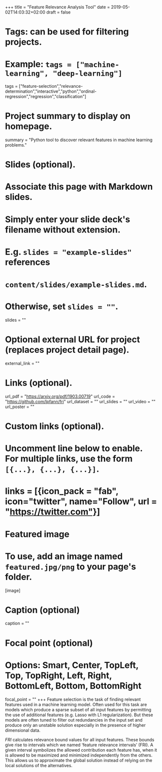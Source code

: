 +++
title = "Feature Relevance Analysis Tool"
date = 2019-05-02T14:03:32+02:00
draft = false

# Tags: can be used for filtering projects.
# Example: `tags = ["machine-learning", "deep-learning"]`
tags = ["feature-selection","relevance-determination","interactive","python","ordinal-regression","regression","classification"]

# Project summary to display on homepage.
summary = "Python tool to discover relevant features in machine learning problems."

# Slides (optional).
#   Associate this page with Markdown slides.
#   Simply enter your slide deck's filename without extension.
#   E.g. `slides = "example-slides"` references 
#   `content/slides/example-slides.md`.
#   Otherwise, set `slides = ""`.
slides = ""

# Optional external URL for project (replaces project detail page).
external_link = ""

# Links (optional).
url_pdf = "https://arxiv.org/pdf/1903.00719"
url_code = "https://github.com/lpfann/fri"
url_dataset = ""
url_slides = ""
url_video = ""
url_poster = ""

# Custom links (optional).
#   Uncomment line below to enable. For multiple links, use the form `[{...}, {...}, {...}]`.
# links = [{icon_pack = "fab", icon="twitter", name="Follow", url = "https://twitter.com"}]

# Featured image
# To use, add an image named `featured.jpg/png` to your page's folder. 
[image]
  # Caption (optional)
  caption = ""

  # Focal point (optional)
  # Options: Smart, Center, TopLeft, Top, TopRight, Left, Right, BottomLeft, Bottom, BottomRight
  focal_point = ""
+++
Feature selection is the task of finding relevant features used in a machine learning model. Often used for this task are models which produce a sparse subset of all input features by permitting the use of additional features (e.g. Lasso with L1 regularization). But these models are often tuned to filter out redundancies in the input set and produce only an unstable solution especially in the presence of higher dimensional data.

*FRI* calculates relevance bound values for all input features. These bounds give rise to intervals which we named ‘feature relevance intervals’ (FRI). A given interval symbolizes the allowed contribution each feature has, when it is allowed to be maximized and minimized independently from the others. This allows us to approximate the global solution instead of relying on the local solutions of the alternatives.

